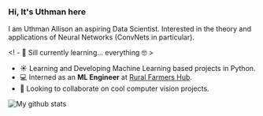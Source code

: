### Hi, It's Uthman here
I am Uthman Allison an aspiring Data Scientist. Interested in the theory and applications of Neural Networks (ConvNets in particular). 

<! - 🌱 Sill currently learning... everything 🤓 >
- ☀️ Learning and Developing Machine Learning based projects in Python.
- 💻 Interned as an **ML Engineer** at [Rural Farmers Hub](https://ruralfarmershub.com/). 
- 👯 Looking to collaborate on cool computer vision projects.

![My github stats](https://github-readme-stats.vercel.app/api?username=alliwene&show_icons=true&theme=tokyonight)


